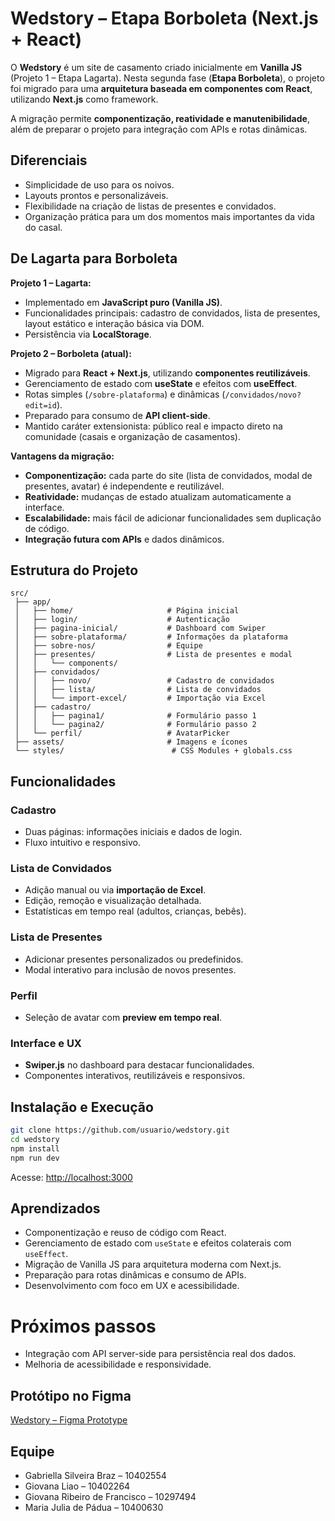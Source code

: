 # Wedstory – Etapa Borboleta (Next.js + React)

O **Wedstory** é um site de casamento criado inicialmente em **Vanilla JS** (Projeto 1 – Etapa Lagarta). Nesta segunda fase (**Etapa Borboleta**), o projeto foi migrado para uma **arquitetura baseada em componentes com React**, utilizando **Next.js** como framework.

A migração permite **componentização, reatividade e manutenibilidade**, além de preparar o projeto para integração com APIs e rotas dinâmicas.


## Diferenciais

- Simplicidade de uso para os noivos.
- Layouts prontos e personalizáveis.
- Flexibilidade na criação de listas de presentes e convidados.
- Organização prática para um dos momentos mais importantes da vida do casal.

 

## De Lagarta para Borboleta

**Projeto 1 – Lagarta:**

* Implementado em **JavaScript puro (Vanilla JS)**.
* Funcionalidades principais: cadastro de convidados, lista de presentes, layout estático e interação básica via DOM.
* Persistência via **LocalStorage**.

**Projeto 2 – Borboleta (atual):**

* Migrado para **React + Next.js**, utilizando **componentes reutilizáveis**.
* Gerenciamento de estado com **useState** e efeitos com **useEffect**.
* Rotas simples (`/sobre-plataforma`) e dinâmicas (`/convidados/novo?edit=id`).
* Preparado para consumo de **API client-side**.
* Mantido caráter extensionista: público real e impacto direto na comunidade (casais e organização de casamentos).

**Vantagens da migração:**

* **Componentização:** cada parte do site (lista de convidados, modal de presentes, avatar) é independente e reutilizável.
* **Reatividade:** mudanças de estado atualizam automaticamente a interface.
* **Escalabilidade:** mais fácil de adicionar funcionalidades sem duplicação de código.
* **Integração futura com APIs** e dados dinâmicos.



## Estrutura do Projeto

```
src/
 ├── app/
 │   ├── home/                     # Página inicial
 │   ├── login/                    # Autenticação
 │   ├── pagina-inicial/           # Dashboard com Swiper
 │   ├── sobre-plataforma/         # Informações da plataforma
 │   ├── sobre-nos/                # Equipe
 │   ├── presentes/                # Lista de presentes e modal
 │   │   └── components/
 │   ├── convidados/
 │   │   ├── novo/                 # Cadastro de convidados
 │   │   ├── lista/                # Lista de convidados
 │   │   └── import-excel/         # Importação via Excel
 │   ├── cadastro/
 │   │   ├── pagina1/              # Formulário passo 1
 │   │   └── pagina2/              # Formulário passo 2
 │   └── perfil/                   # AvatarPicker
 ├── assets/                       # Imagens e ícones
 └── styles/                        # CSS Modules + globals.css
```



## Funcionalidades

### Cadastro

* Duas páginas: informações iniciais e dados de login.
* Fluxo intuitivo e responsivo.

### Lista de Convidados

* Adição manual ou via **importação de Excel**.
* Edição, remoção e visualização detalhada.
* Estatísticas em tempo real (adultos, crianças, bebês).

### Lista de Presentes

* Adicionar presentes personalizados ou predefinidos.
* Modal interativo para inclusão de novos presentes.

### Perfil

* Seleção de avatar com **preview em tempo real**.

### Interface e UX

* **Swiper.js** no dashboard para destacar funcionalidades.
* Componentes interativos, reutilizáveis e responsivos.



## Instalação e Execução

```bash
git clone https://github.com/usuario/wedstory.git
cd wedstory
npm install
npm run dev
```

Acesse: [http://localhost:3000](http://localhost:3000)



## Aprendizados

* Componentização e reuso de código com React.
* Gerenciamento de estado com `useState` e efeitos colaterais com `useEffect`.
* Migração de Vanilla JS para arquitetura moderna com Next.js.
* Preparação para rotas dinâmicas e consumo de APIs.
* Desenvolvimento com foco em UX e acessibilidade.



# Próximos passos
- Integração com API server-side para persistência real dos dados.
- Melhoria de acessibilidade e responsividade.

## Protótipo no Figma

[Wedstory – Figma Prototype](https://www.figma.com/design/Gw830pcsNvTx8EGlyj1z0R/Wedstory?node-id=105-2&t=7RJGv8bIjQu4lio3-1)



## Equipe

* Gabriella Silveira Braz – 10402554
* Giovana Liao – 10402264
* Giovana Ribeiro de Francisco – 10297494
* Maria Julia de Pádua – 10400630

